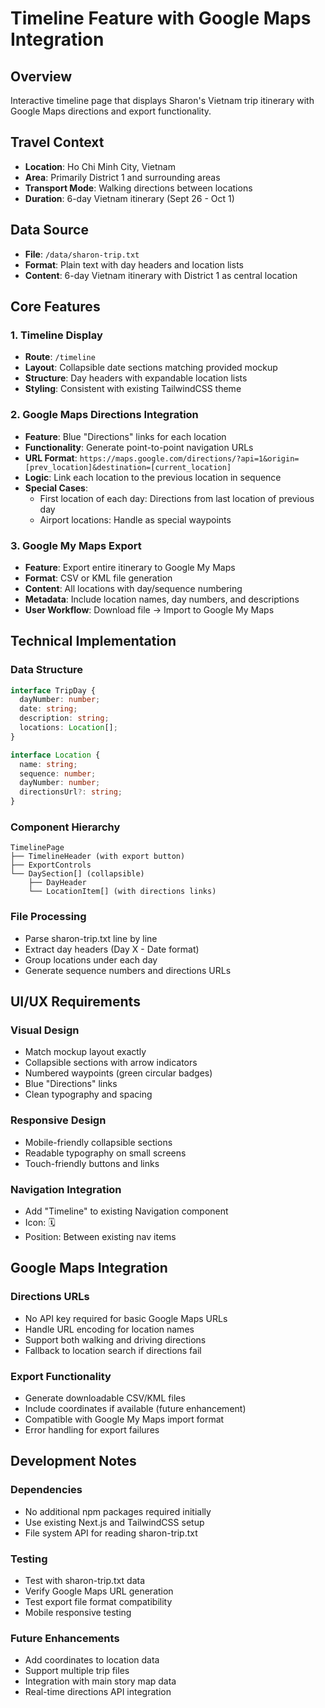 # Timeline Feature with Google Maps Integration

## Overview
Interactive timeline page that displays Sharon's Vietnam trip itinerary with Google Maps directions and export functionality.

## Travel Context
- **Location**: Ho Chi Minh City, Vietnam
- **Area**: Primarily District 1 and surrounding areas
- **Transport Mode**: Walking directions between locations
- **Duration**: 6-day Vietnam itinerary (Sept 26 - Oct 1)

## Data Source
- **File**: `/data/sharon-trip.txt`
- **Format**: Plain text with day headers and location lists
- **Content**: 6-day Vietnam itinerary with District 1 as central location

## Core Features

### 1. Timeline Display
- **Route**: `/timeline`
- **Layout**: Collapsible date sections matching provided mockup
- **Structure**: Day headers with expandable location lists
- **Styling**: Consistent with existing TailwindCSS theme

### 2. Google Maps Directions Integration
- **Feature**: Blue "Directions" links for each location
- **Functionality**: Generate point-to-point navigation URLs
- **URL Format**: `https://maps.google.com/directions/?api=1&origin=[prev_location]&destination=[current_location]`
- **Logic**: Link each location to the previous location in sequence
- **Special Cases**:
  - First location of each day: Directions from last location of previous day
  - Airport locations: Handle as special waypoints

### 3. Google My Maps Export
- **Feature**: Export entire itinerary to Google My Maps
- **Format**: CSV or KML file generation
- **Content**: All locations with day/sequence numbering
- **Metadata**: Include location names, day numbers, and descriptions
- **User Workflow**: Download file → Import to Google My Maps

## Technical Implementation

### Data Structure
```typescript
interface TripDay {
  dayNumber: number;
  date: string;
  description: string;
  locations: Location[];
}

interface Location {
  name: string;
  sequence: number;
  dayNumber: number;
  directionsUrl?: string;
}
```

### Component Hierarchy
```
TimelinePage
├── TimelineHeader (with export button)
├── ExportControls
└── DaySection[] (collapsible)
    ├── DayHeader
    └── LocationItem[] (with directions links)
```

### File Processing
- Parse sharon-trip.txt line by line
- Extract day headers (Day X - Date format)
- Group locations under each day
- Generate sequence numbers and directions URLs

## UI/UX Requirements

### Visual Design
- Match mockup layout exactly
- Collapsible sections with arrow indicators
- Numbered waypoints (green circular badges)
- Blue "Directions" links
- Clean typography and spacing

### Responsive Design
- Mobile-friendly collapsible sections
- Readable typography on small screens
- Touch-friendly buttons and links

### Navigation Integration
- Add "Timeline" to existing Navigation component
- Icon: 🗓️
- Position: Between existing nav items

## Google Maps Integration

### Directions URLs
- No API key required for basic Google Maps URLs
- Handle URL encoding for location names
- Support both walking and driving directions
- Fallback to location search if directions fail

### Export Functionality
- Generate downloadable CSV/KML files
- Include coordinates if available (future enhancement)
- Compatible with Google My Maps import format
- Error handling for export failures

## Development Notes

### Dependencies
- No additional npm packages required initially
- Use existing Next.js and TailwindCSS setup
- File system API for reading sharon-trip.txt

### Testing
- Test with sharon-trip.txt data
- Verify Google Maps URL generation
- Test export file format compatibility
- Mobile responsive testing

### Future Enhancements
- Add coordinates to location data
- Support multiple trip files
- Integration with main story map data
- Real-time directions API integration
